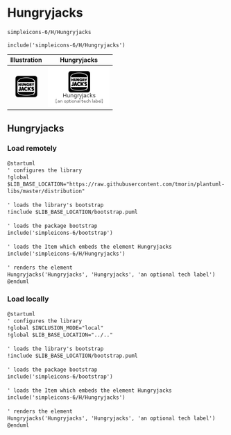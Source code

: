 # Hungryjacks


```text
simpleicons-6/H/Hungryjacks
```

```text
include('simpleicons-6/H/Hungryjacks')
```



| Illustration | Hungryjacks |
| :---: | :---: |
| ![illustration for Illustration](../../simpleicons-6/H/Hungryjacks.png) | ![illustration for Hungryjacks](../../simpleicons-6/H/Hungryjacks.Local.png) |




## Hungryjacks

### Load remotely
```plantuml
@startuml
' configures the library
!global $LIB_BASE_LOCATION="https://raw.githubusercontent.com/tmorin/plantuml-libs/master/distribution"

' loads the library's bootstrap
!include $LIB_BASE_LOCATION/bootstrap.puml

' loads the package bootstrap
include('simpleicons-6/bootstrap')

' loads the Item which embeds the element Hungryjacks
include('simpleicons-6/H/Hungryjacks')

' renders the element
Hungryjacks('Hungryjacks', 'Hungryjacks', 'an optional tech label')
@enduml
```

### Load locally
```plantuml
@startuml
' configures the library
!global $INCLUSION_MODE="local"
!global $LIB_BASE_LOCATION="../.."

' loads the library's bootstrap
!include $LIB_BASE_LOCATION/bootstrap.puml

' loads the package bootstrap
include('simpleicons-6/bootstrap')

' loads the Item which embeds the element Hungryjacks
include('simpleicons-6/H/Hungryjacks')

' renders the element
Hungryjacks('Hungryjacks', 'Hungryjacks', 'an optional tech label')
@enduml
```

